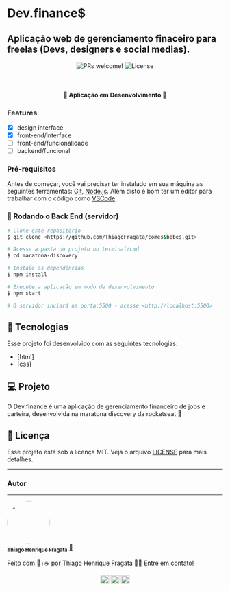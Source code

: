 # Dev.finance$

## Aplicação web de gerenciamento finaceiro para freelas (Devs, designers e social medias).

<p align="center">
 <img src="https://img.shields.io/static/v1?label=PRs&message=welcome&color=15C3D6&labelColor=000000" alt="PRs welcome!" />

  <img alt="License" src="https://img.shields.io/static/v1?label=license&message=MIT&color=15C3D6&labelColor=000000">
</p>

<br>
<!-- banner
<p align="center">
  <img alt="Happy" src="public/images/happy.png" width="100%">
</p> -->

<h4 align="center"> 
 🚧 Aplicação em Desenvolvimento 🚧
</h4>

### Features

- [x] design interface
- [x] front-end/interface
- [ ] front-end/funcionalidade
- [ ] backend/funcional

### Pré-requisitos

Antes de começar, você vai precisar ter instalado em sua máquina as seguintes ferramentas:
[Git](https://git-scm.com), [Node.js](https://nodejs.org/en/).
Além disto é bom ter um editor para trabalhar com o código como [VSCode](https://code.visualstudio.com/)

### 🎲 Rodando o Back End (servidor)

```bash
# Clone este repositório
$ git clone <https://github.com/ThiagoFragata/comes&bebes.git>

# Acesse a pasta do projeto no terminal/cmd
$ cd maratona-discovery

# Instale as dependências
$ npm install

# Execute a aplicação em modo de desenvolvimento
$ npm start

# O servidor inciará na porta:5500 - acesse <http://localhost:5500>
```

## 🚀 Tecnologias

Esse projeto foi desenvolvido com as seguintes tecnologias:

- [html]
- [css]

<!-- - [Node.js](https://nodejs.org/en/)
- [Express](https://expressjs.com/pt-br/)
- [SQLite](https://www.sqlite.org/index.html)
- [Handlebars](https://handlebarsjs.com/) -->

## 💻 Projeto

O Dev.finance é uma aplicação de gerenciamento financeiro de jobs e carteira, desenvolvida na maratona discovery da rocketseat 💜

<!-- ## 🔖 Layout

Você pode visualizar o layout do projeto através [desse link](https://www.figma.com/file/uGhU5twV20Wm4F8rmSZHKu/Comes-and-Bebes?node-id=0%3A1). Lembrando que você precisa ter uma conta no [Figma](http://figma.com/) para acessá-lo. -->

## :memo: Licença

Esse projeto está sob a licença MIT. Veja o arquivo [LICENSE](LICENSE.md) para mais detalhes.

---

### Autor

---

<a href="https://github.com/ThiagoFragata.png">
 <img style="border-radius: 50%;" src="https://github.com/ThiagoFragata.png" width="100px;" alt=""/>
 <br />
 <sub><b>Thiago Henrique Fragata</b></sub></a> <a href="https://app.rocketseat.com.br/me/thiago-fragata-6969" title="Thiago Henrique Fragata">🚀</a>

Feito com 🧡+☕ por Thiago Henrique Fragata 👋🏽 Entre em contato!

<p align="center">
<a href="https://www.linkedin.com/in/thiago-henrique-fragata-2603b5207/" target="blank"><img align="center" src="https://cdn.jsdelivr.net/npm/simple-icons@3.0.1/icons/linkedin.svg" alt="thiagofragata" height="20" width="20" /></a>
<a href="https://www.facebook.com/tfragata" target="blank"><img align="center" src="https://cdn.jsdelivr.net/npm/simple-icons@3.0.1/icons/facebook.svg" alt="thiagofragata" height="20" width="20" /></a>
<a href="https://www.instagram.com/_thiagofragata/" target="blank"><img align="center" src="https://cdn.jsdelivr.net/npm/simple-icons@3.0.1/icons/instagram.svg" alt="thiagofragata" height="20" width="20" /></a>
</p>
